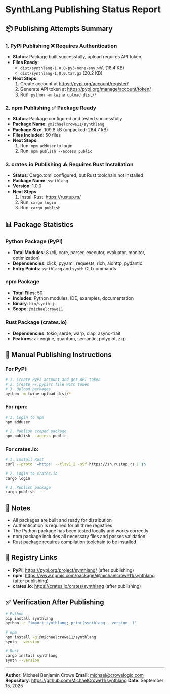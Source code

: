# SynthLang Publishing Status Report

## 📦 Publishing Attempts Summary

### 1. PyPI Publishing ❌ Requires Authentication
- **Status**: Package built successfully, upload requires API token
- **Files Ready**:
  - `dist/synthlang-1.0.0-py3-none-any.whl` (18.4 KB)
  - `dist/synthlang-1.0.0.tar.gz` (20.2 KB)
- **Next Steps**:
  1. Create account at https://pypi.org/account/register/
  2. Generate API token at https://pypi.org/manage/account/token/
  3. Run: `python -m twine upload dist/*`

### 2. npm Publishing ✅ Package Ready
- **Status**: Package configured and tested successfully
- **Package Name**: `@michaelcrowe11/synthlang`
- **Package Size**: 109.8 kB (unpacked: 264.7 kB)
- **Files Included**: 50 files
- **Next Steps**:
  1. Run: `npm adduser` to login
  2. Run: `npm publish --access public`

### 3. crates.io Publishing ⚠️ Requires Rust Installation
- **Status**: Cargo.toml configured, but Rust toolchain not installed
- **Package Name**: `synthlang`
- **Version**: 1.0.0
- **Next Steps**:
  1. Install Rust: https://rustup.rs/
  2. Run: `cargo login`
  3. Run: `cargo publish`

## 📊 Package Statistics

### Python Package (PyPI)
- **Total Modules**: 8 (cli, core, parser, executor, evaluator, monitor, optimization)
- **Dependencies**: click, pyyaml, requests, rich, aiohttp, pydantic
- **Entry Points**: `synthlang` and `synth` CLI commands

### npm Package
- **Total Files**: 50
- **Includes**: Python modules, IDE, examples, documentation
- **Binary**: `bin/synth.js`
- **Scope**: `@michaelcrowe11`

### Rust Package (crates.io)
- **Dependencies**: tokio, serde, warp, clap, async-trait
- **Features**: ai-engine, quantum, semantic, polyglot, zkp

## 🚀 Manual Publishing Instructions

### For PyPI:
```bash
# 1. Create PyPI account and get API token
# 2. Create ~/.pypirc file with token
# 3. Upload packages
python -m twine upload dist/*
```

### For npm:
```bash
# 1. Login to npm
npm adduser

# 2. Publish scoped package
npm publish --access public
```

### For crates.io:
```bash
# 1. Install Rust
curl --proto '=https' --tlsv1.2 -sSf https://sh.rustup.rs | sh

# 2. Login to crates.io
cargo login

# 3. Publish package
cargo publish
```

## 📝 Notes

- All packages are built and ready for distribution
- Authentication is required for all three registries
- The Python package has been tested locally and works correctly
- npm package includes all necessary files and passes validation
- Rust package requires compilation toolchain to be installed

## 🔗 Registry Links

- **PyPI**: https://pypi.org/project/synthlang/ (after publishing)
- **npm**: https://www.npmjs.com/package/@michaelcrowe11/synthlang (after publishing)
- **crates.io**: https://crates.io/crates/synthlang (after publishing)

## ✅ Verification After Publishing

```bash
# Python
pip install synthlang
python -c "import synthlang; print(synthlang.__version__)"

# npm
npm install -g @michaelcrowe11/synthlang
synth --version

# Rust
cargo install synthlang
synth --version
```

---

**Author**: Michael Benjamin Crowe
**Email**: michael@crowelogic.com
**Repository**: https://github.com/MichaelCrowe11/synthlang
**Date**: September 15, 2025